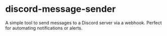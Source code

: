 # discord-message-sender
 A simple tool to send messages to a Discord server via a webhook. Perfect for automating notifications or alerts.
